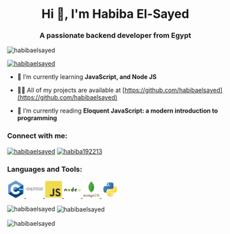 <h1 align="center">Hi 👋, I'm Habiba El-Sayed</h1>
<h3 align="center">A passionate backend developer from Egypt</h3>

<p align="left"> <img src="https://komarev.com/ghpvc/?username=habibaelsayed&label=Profile%20views&color=0e75b6&style=flat" alt="habibaelsayed" /> </p>

<p align="left"> <a href="https://github.com/ryo-ma/github-profile-trophy"><img src="https://github-profile-trophy.vercel.app/?username=habibaelsayed" alt="habibaelsayed" /></a> </p>

- 🌱 I’m currently learning **JavaScript, and Node JS**

- 👨‍💻 All of my projects are available at [https://github.com/habibaelsayed](https://github.com/habibaelsayed)

- 📖 I’m currently reading **Eloquent JavaScript: a modern introduction to programming**

<h3 align="left">Connect with me:</h3>
<p align="left">
<a href="https://linkedin.com/in/habibaelsayed" target="blank"><img align="center" src="https://raw.githubusercontent.com/rahuldkjain/github-profile-readme-generator/master/src/images/icons/Social/linked-in-alt.svg" alt="habibaelsayed" height="30" width="40" /></a>
<a href="https://www.leetcode.com/habiba192213" target="blank"><img align="center" src="https://raw.githubusercontent.com/rahuldkjain/github-profile-readme-generator/master/src/images/icons/Social/leet-code.svg" alt="habiba192213" height="30" width="40" /></a>
</p>

<h3 align="left">Languages and Tools:</h3>
<p align="left"> <a href="https://www.w3schools.com/cpp/" target="_blank" rel="noreferrer"> <img src="https://raw.githubusercontent.com/devicons/devicon/master/icons/cplusplus/cplusplus-original.svg" alt="cplusplus" width="40" height="40"/> </a> <a href="https://expressjs.com" target="_blank" rel="noreferrer"> <img src="https://raw.githubusercontent.com/devicons/devicon/master/icons/express/express-original-wordmark.svg" alt="express" width="40" height="40"/> </a> <a href="https://developer.mozilla.org/en-US/docs/Web/JavaScript" target="_blank" rel="noreferrer"> <img src="https://raw.githubusercontent.com/devicons/devicon/master/icons/javascript/javascript-original.svg" alt="javascript" width="40" height="40"/> </a> <a href="https://nodejs.org" target="_blank" rel="noreferrer"> <img src="https://raw.githubusercontent.com/devicons/devicon/master/icons/nodejs/nodejs-original-wordmark.svg" alt="nodejs" width="40" height="40"/> <a href="https://www.mongodb.com/" target="_blank" rel="noreferrer"> <img src="https://raw.githubusercontent.com/devicons/devicon/master/icons/mongodb/mongodb-original-wordmark.svg" alt="nodejs" width="40" height="40"> </a> <a href="https://www.python.org" target="_blank" rel="noreferrer"> <img src="https://raw.githubusercontent.com/devicons/devicon/master/icons/python/python-original.svg" alt="python" width="40" height="40"/> </a> </p>

<p><img align="left" src="https://github-readme-stats.vercel.app/api/top-langs?username=habibaelsayed&show_icons=true&locale=en&layout=compact" alt="habibaelsayed" /></p>

<p>&nbsp;<img align="center" src="https://github-readme-stats.vercel.app/api?username=habibaelsayed&show_icons=true&locale=en" alt="habibaelsayed" /></p>

<p><img align="center" src="https://github-readme-streak-stats.herokuapp.com/?user=habibaelsayed&" alt="habibaelsayed" /></p>
